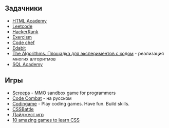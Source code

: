 ## Задачники

- [HTML Academy](htmlacademy.ru)
- [Leetcode](https://leetcode.com/)
- [HackerRank](https://www.hackerrank.com/)
- [Exercism](https://exercism.org/)
- [Code chef](https://www.codechef.com/practice)
- [Edabit](https://edabit.com/)
- [The Algorithms. Площадка для экспериментов с кодом](https://the-algorithms.com/ru) - реализация многих алгоритмов
- [SQL Academy](https://sql-academy.org/ru)

## Игры

- [Screeps](https://screeps.com/) - MMO sandbox game for programmers
- [Code Combat](https://codecombat.com/) - на русском
- [Codingame](https://www.codingame.com/start/) - Play coding games. Have fun. Build skills.
- [CSSBattle](https://cssbattle.dev/)
- [Дайджест игр](https://skysmart.ru/articles/programming/igry-dlya-izucheniya-programmirovaniya)
- [10 amazing games to learn CSS](https://daily-dev-tips.com/posts/10-amazing-games-to-learn-css/)
